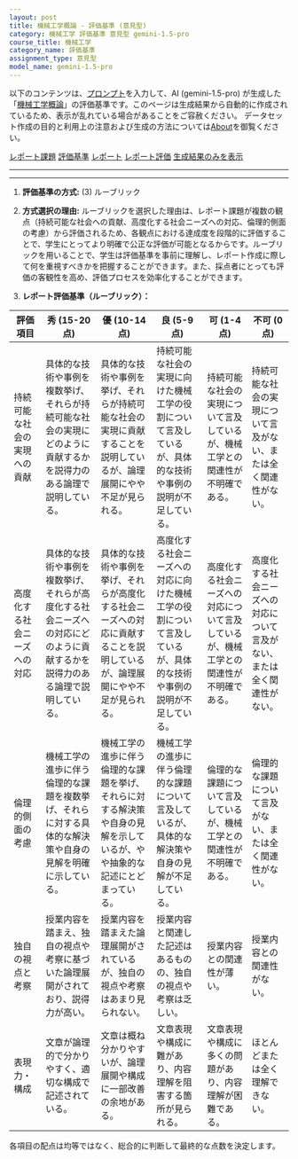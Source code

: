 ```yaml
---
layout: post
title: 機械工学概論 - 評価基準 (意見型)
category: 機械工学 評価基準 意見型 gemini-1.5-pro
course_title: 機械工学
category_name: 評価基準
assignment_type: 意見型
model_name: gemini-1.5-pro
---
```


以下のコンテンツは、[プロンプト](https://github.com/takedatoshiyuki/synthetic_assignments/tree/main/generated/機械工学/gemini-1.5-pro/prompt_評価基準-意見型.md)を入力して、AI (gemini-1.5-pro) が生成した「[機械工学概論](/contents/機械工学/)」の評価基準です。このページは生成結果から自動的に作成されているため、表示が乱れている場合があることをご容赦ください。
データセット作成の目的と利用上の注意および生成の方法については[About](/About)を御覧ください。

[レポート課題](../レポート課題-意見型)
[評価基準](../評価基準-意見型)
[レポート](../レポート-意見型)
[レポート評価](../レポート評価-意見型)
[生成結果のみを表示](https://github.com/takedatoshiyuki/synthetic_assignments/tree/main/generated/機械工学/gemini-1.5-pro/評価基準-意見型.md)
  

***
***
  
1. **評価基準の方式:** (3) ルーブリック

2. **方式選択の理由:** ルーブリックを選択した理由は、レポート課題が複数の観点（持続可能な社会への貢献、高度化する社会ニーズへの対応、倫理的側面の考慮）から評価されるため、各観点における達成度を段階的に評価することで、学生にとってより明確で公正な評価が可能となるからです。ルーブリックを用いることで、学生は評価基準を事前に理解し、レポート作成に際して何を重視すべきかを把握することができます。また、採点者にとっても評価の客観性を高め、評価プロセスを効率化することができます。

3. **レポート評価基準（ルーブリック）：**

| 評価項目 | 秀 (15-20点) | 優 (10-14点) | 良 (5-9点) | 可 (1-4点) | 不可 (0点) |
|---|---|---|---|---|---|
| 持続可能な社会の実現への貢献 | 具体的な技術や事例を複数挙げ、それらが持続可能な社会の実現にどのように貢献するかを説得力のある論理で説明している。 | 具体的な技術や事例を挙げ、それらが持続可能な社会の実現に貢献することを説明しているが、論理展開にやや不足が見られる。 | 持続可能な社会の実現に向けた機械工学の役割について言及しているが、具体的な技術や事例の説明が不足している。 | 持続可能な社会の実現について言及しているが、機械工学との関連性が不明確である。 | 持続可能な社会の実現について言及がない、または全く関連性がない。 |
| 高度化する社会ニーズへの対応 | 具体的な技術や事例を複数挙げ、それらが高度化する社会ニーズへの対応にどのように貢献するかを説得力のある論理で説明している。 | 具体的な技術や事例を挙げ、それらが高度化する社会ニーズへの対応に貢献することを説明しているが、論理展開にやや不足が見られる。 | 高度化する社会ニーズへの対応に向けた機械工学の役割について言及しているが、具体的な技術や事例の説明が不足している。 | 高度化する社会ニーズへの対応について言及しているが、機械工学との関連性が不明確である。 | 高度化する社会ニーズへの対応について言及がない、または全く関連性がない。 |
| 倫理的側面の考慮 | 機械工学の進歩に伴う倫理的な課題を複数挙げ、それらに対する具体的な解決策や自身の見解を明確に示している。 | 機械工学の進歩に伴う倫理的な課題を挙げ、それらに対する解決策や自身の見解を示しているが、やや抽象的な記述にとどまっている。 | 機械工学の進歩に伴う倫理的な課題について言及しているが、具体的な解決策や自身の見解が不足している。 | 倫理的な課題について言及しているが、機械工学との関連性が不明確である。 | 倫理的な課題について言及がない、または全く関連性がない。 |
| 独自の視点と考察 | 授業内容を踏まえ、独自の視点や考察に基づいた論理展開がされており、説得力が高い。 | 授業内容を踏まえた論理展開がされているが、独自の視点や考察はあまり見られない。 | 授業内容と関連した記述はあるものの、独自の視点や考察は乏しい。 | 授業内容との関連性が薄い。 | 授業内容との関連性がない。 |
| 表現力・構成 | 文章が論理的で分かりやすく、適切な構成で記述されている。 | 文章は概ね分かりやすいが、論理展開や構成に一部改善の余地がある。 | 文章表現や構成に難があり、内容理解を阻害する箇所が見られる。 | 文章表現や構成に多くの問題があり、内容理解が困難である。 | ほとんどまたは全く理解できない。 |


各項目の配点は均等ではなく、総合的に判断して最終的な点数を決定します。
